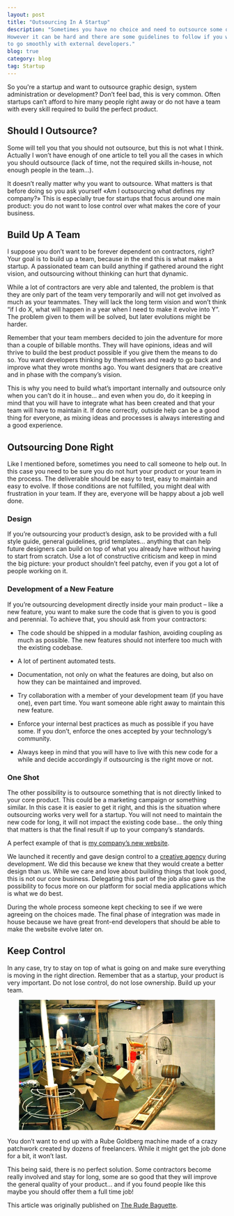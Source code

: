 ```yaml
---
layout: post
title: "Outsourcing In A Startup"
description: "Sometimes you have no choice and need to outsource some of your workload.
However it can be hard and there are some guidelines to follow if you want everything
to go smoothly with external developers."
blog: true
category: blog
tag: Startup
---
```


So you're a startup and want to outsource graphic design, system administration or development? Don’t feel bad, this is very common. Often startups can’t afford to hire many people right away or do not have a team with every skill required to build the perfect product.

## Should I Outsource?

Some will tell you that you should not outsource, but this is not what I think. Actually I won’t have enough of one article to tell you all the cases in which you should outsource (lack of time, not the required skills in-house, not enough people in the team…).

It doesn’t really matter why you want to outsource. What matters is that before doing so you ask yourself «Am I outsourcing what defines my company?» This is especially true for startups that focus around one main product: you do not want to lose control over what makes the core of your business.

## Build Up A Team
I suppose you don’t want to be forever dependent on contractors, right? Your goal is to build up a team, because in the end this is what makes a startup. A passionated team can build anything if gathered around the right vision, and outsourcing without thinking can hurt that dynamic.

While a lot of contractors are very able and talented, the problem is that they are only part of the team very temporarily and will not get involved as much as your teammates. They will lack the long term vision and won’t think “if I do X, what will happen in a year when I need to make it evolve into Y”. The problem given to them will be solved, but later evolutions might be harder.

Remember that your team members decided to join the adventure for more than a couple of billable months. They will have opinions, ideas and will thrive to build the best product possible if you give them the means to do so. You want developers thinking by themselves and ready to go back and improve what they wrote months ago. You want designers that are creative and in phase with the company’s vision.

This is why you need to build what’s important internally and outsource only when you can’t do it in house… and even when you do, do it keeping in mind that you will have to integrate what has been created and that your team will have to maintain it. If done correctly, outside help can be a good thing for everyone, as mixing ideas and processes is always interesting and a good experience.

## Outsourcing Done Right
Like I mentioned before, sometimes you need to call someone to help out. In this case you need to be sure you do not hurt your product or your team in the process. The deliverable should be easy to test, easy to maintain and easy to evolve. If those conditions are not fulfilled, you might deal with frustration in your team. If they are, everyone will be happy about a job well done.

### Design
If you’re outsourcing your product’s design, ask to be provided with a full style guide, general guidelines, grid templates… anything that can help future designers can build on top of what you already have without having to start from scratch. Use a lot of constructive criticism and keep in mind the big picture: your product shouldn’t feel patchy, even if you got a lot of people working on it.

### Development of a New Feature
If you’re outsourcing development directly inside your main product – like a new feature, you want to make sure the code that is given to you is good and perennial. To achieve that, you should ask from your contractors:

 - The code should be shipped in a modular fashion, avoiding coupling as much as possible. The new features should not interfere too much with the existing codebase.

 - A lot of pertinent automated tests.

 - Documentation, not only on what the features are doing, but also on how they can be maintained and improved.
 - Try collaboration with a member of your development team (if you have one), even part time. You want someone able right away to maintain this new feature.
 - Enforce your internal best practices as much as possible if you have some. If you don’t, enforce the ones accepted by your technology’s community.
 - Always keep in mind that you will have to live with this new code for a while and decide accordingly if outsourcing is the right move or not.

### One Shot
The other possibility is to outsource something that is not directly linked to your core product. This could be a marketing campaign or something similar. In this case it is easier to get it right, and this is the situation where outsourcing works very well for a startup. You will not need to maintain the new code for long, it will not impact the existing code base… the only thing that matters is that the final result if up to your company’s standards.

A perfect example of that is [my company’s new website](http://www.tigerlilyapps.com/).

We launched it recently and gave design control to a [creative agency](http://www.colorz.fr/) during development. We did this because we knew that they would create a better design than us. While we care and love about building things that look good, this is not our core business. Delegating this part of the job also gave us the possibility to focus more on our platform for social media applications which is what we do best.

During the whole process someone kept checking to see if we were agreeing on the choices made. The final phase of integration was made in house because we have great front-end developers that should be able to make the website evolve later on.

## Keep Control

In any case, try to stay on top of what is going on and make sure everything is moving in the right direction. Remember that as a startup, your product is very important. Do not lose control, do not lose ownership. Build up your team.

<div style="text-align:center"><img src="/assets/misc/machine.jpg" style="width:450px;"/></div>

You don’t want to end up with a Rube Goldberg machine made of a crazy patchwork created by dozens of freelancers. While it might get the job done for a bit, it won’t last.

This being said, there is no perfect solution. Some contractors become really involved and stay for long, some are so good that they will improve the general quality of your product… and if you found people like this maybe you should offer them a full time job!

<p class="sidenote">
  This article was originally published on
  <a href="http://www.rudebaguette.com/2011/12/21/startups-to-outsource-or-not-to-outsource-3/">The Rude Baguette</a>.
</p>
